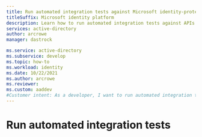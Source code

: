 ```yaml
---
title: Run automated integration tests against Microsoft identity-protected APIs
titleSuffix: Microsoft identity platform
description: Learn how to run automated integration tests against APIs protected by the Microsoft identity platform
services: active-directory
author: arcrowe
manager: dastrock

ms.service: active-directory
ms.subservice: develop
ms.topic: how-to
ms.workload: identity
ms.date: 10/22/2021
ms.author: arcrowe
ms.reviewer: 
ms.custom: aaddev
#Customer intent: As a developer, I want to run automated integration tests against APIs protected by Microsoft identity platform
---
```


# Run automated integration tests


